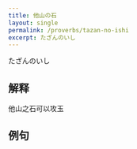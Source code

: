 ```yaml
---
title: 他山の石
layout: single
permalink: /proverbs/tazan-no-ishi
excerpt: たざんのいし
---
```


たざんのいし

## 解释

他山之石可以攻玉

## 例句

